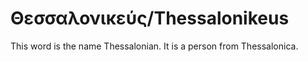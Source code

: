 # Θεσσαλονικεύς/Thessalonikeus

This word is the name Thessalonian. It is a person from Thessalonica.
